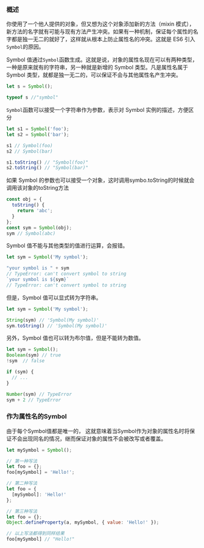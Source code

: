 ### 概述

你使用了一个他人提供的对象，但又想为这个对象添加新的方法（mixin 模式），新方法的名字就有可能与现有方法产生冲突。如果有一种机制，保证每个属性的名字都是独一无二的就好了，这样就从根本上防止属性名的冲突。这就是 ES6 引入`Symbol`的原因。

Symbol 值通过`Symbol`函数生成。这就是说，对象的属性名现在可以有两种类型，一种是原来就有的字符串，另一种就是新增的 Symbol 类型。凡是属性名属于 Symbol 类型，就都是独一无二的，可以保证不会与其他属性名产生冲突。

```js
let s = Symbol();

typeof s //"symbol"
```

`Symbol`函数可以接受一个字符串作为参数，表示对 Symbol 实例的描述，方便区分

```js
let s1 = Symbol('foo');
let s2 = Symbol('bar');

s1 // Symbol(foo)
s2 // Symbol(bar)

s1.toString() // "Symbol(foo)"
s2.toString() // "Symbol(bar)"
```

如果 Symbol 的参数也可以接受一个对象，这时调用symbo.toString的时候就会调用该对象的toString方法

```js
const obj = {
  toString() {
    return 'abc';
  }
};
const sym = Symbol(obj);
sym // Symbol(abc)
```

Symbol 值不能与其他类型的值进行运算，会报错。

```js
let sym = Symbol('My symbol');

"your symbol is " + sym
// TypeError: can't convert symbol to string
`your symbol is ${sym}`
// TypeError: can't convert symbol to string
```

但是，Symbol 值可以显式转为字符串。

```js
let sym = Symbol('My symbol');

String(sym) // 'Symbol(My symbol)'
sym.toString() // 'Symbol(My symbol)'
```

另外，Symbol 值也可以转为布尔值，但是不能转为数值。

```js
let sym = Symbol();
Boolean(sym) // true
!sym  // false

if (sym) {
  // ...
}

Number(sym) // TypeError
sym + 2 // TypeError
```

### 作为属性名的Symbol

由于每个Symbol值都是唯一的， 这就意味着当Symbol作为对象的属性名时将保证不会出现同名的情况，继而保证对象的属性不会被改写或者覆盖。

```js
let mySymbol = Symbol();

// 第一种写法
let foo = {};
foo[mySymbol] = 'Hello!';

// 第二种写法
let foo = {
  [mySymbol]: 'Hello!'
};

// 第三种写法
let foo = {};
Object.defineProperty(a, mySymbol, { value: 'Hello!' });

// 以上写法都得到同样结果
foo[mySymbol] // "Hello!"
```



